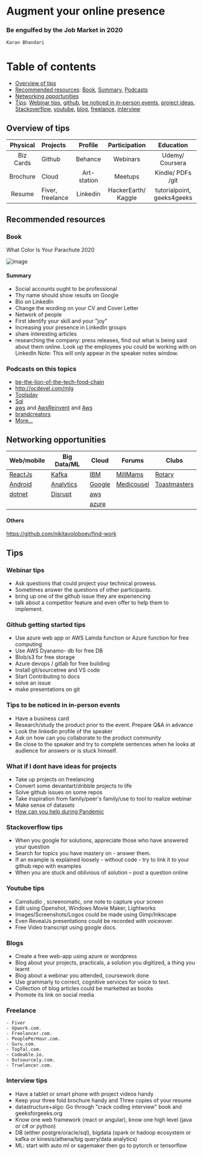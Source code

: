 # Augment your online presence  
### Be engulfed by the Job Market in 2020
```
Karan Bhandari
```



# Table of contents
- [Overview of tips](#/2)
- [Recommended resources](#/3): [Book](#/3/0), [Summary](#/3/1), [Podcasts](#/3/2)
- [Networking opportunities](#/4)
- [Tips](#/5): [Webinar tips](#/5/0), [github](#/5/1), [be noticed in in-person events](#/5/2), [project ideas](#/5/3), [Stackoverflow](#/5/4), [youtube](#/5/5), [blog](#/5/6), [freelance](#/5/7), [interview](#/5/8)



## Overview of tips
|  Physical |  Projects  |  Profile |  Participation |  Education |
|:---:|:---|:---:|:---:|:---:|
|  Biz Cards |  Github  | Behance  |  Webinars  |  Udemy/ Coursera |
|  Brochure |  Cloud |  Art-station |  Meetups  |  Kindle/ PDFs /git |
|  Resume |  Fiver, freelance |  Linkedin  | HackerEarth/ Kaggle  | tutorialpoint, geeks4geeks |



## Recommended resources
### Book
What Color Is Your Parachute 2020

![image](https://images-na.ssl-images-amazon.com/images/I/41CEcvl5smL._SX331_BO1,204,203,200_.jpg)


#### Summary
- Social accounts ought to be professional 
- Thy name should show results on Google 
- Bio on LinkedIn
- Change the wording on your CV and Cover Letter
- Network of people
- First identify your skill and your "joy"
- Increasing your presence in LinkedIn groups
- share interesting articles
- researching the company: press releases, find out what is being said about them online. Look up the employees you could be working with on LinkedIn 
Note: This will only appear in the speaker notes window.


### Podcasts on this topics
- [be-the-lion-of-the-tech-food-chain](http://kurtzace.com/be-the-lion-of-the-tech-food-chain-ep3-by-karanbhandari/)
- http://ocdevel.com/mlg
- [Toolsday](https://rss.simplecast.com/podcasts/4211/rss)
- [Sql](http://groupby.libsyn.com/rss)
- [aws](https://d3gih7jbfe3jlq.cloudfront.net/aws-podcast.rss) and [AwsReinvent](http://aws-reinvent-audio.s3-website.us-east-2.amazonaws.com/2017/podcast.xml) and [Aws](http://s.ch9.ms/Shows/Azure-Friday/feed/mp3)
- [brandcreators](https://brandcreators.com)
- [More...](https://github.com/rShetty/awesome-podcasts)



## Networking opportunities
| Web/mobile  | Big Data/ML  | Cloud  |  Forums  |  Clubs |
|---|---|---|---|---|
|  [ReactJs](https://www.meetup.com/ReactJS-Bangalore/) |  [Kafka](https://www.meetup.com/Bangalore-Apache-Kafka-Group/) | [IBM](https://www.meetup.com/IBMDevConnect-Bangalore/)  | [MillMams](https://www.millenniummams.com/)  | [Rotary](http://rotarymidtown.in/)  |
|  [Android](https://www.meetup.com/blrdroid/) | [Analytics](https://www.meetup.com/Big-Data-Analytics-and-Machine-Learning/)  | [Google](https://www.meetup.com/GDGBangalore/)  | [Medicousel](http://www.medicounsel.com/)  |  [Toastmasters](toastmasters.org) |
| [dotnet](https://www.meetup.com/BDotNetUG/)  | [Disrupt](https://www.meetup.com/Disrupt-4-0/)  |  [aws](https://aws.amazon.com/events/) |   |  |
|   |   |  [azure](https://azure.microsoft.com/en-in/overview/webinars/) |   |  |

#### Others
https://github.com/nikitavoloboev/find-work



## Tips
### Webinar tips
- Ask questions that could project your technical prowess.
- Sometimes answer the questions of other participants.
- bring up one of the github issue they are experiencing
- talk about a competitor feature and even offer to help them to implement.


### Github getting started tips
- Use azure web app or AWS Lamda function or Azure function for free computing
- Use AWS Dyanamo- db for free DB
- Blob/s3 for free storage
- Azure devops / gitlab for free building
- Install git/sourcetree and VS code
- Start Contributing to docs
- solve an issue
- make presentations on git 


### Tips to be noticed in in-person events
- Have a business card
- Research/study the product prior to the event. Prepare Q&A in advance
- Look the linkedin profile of the speaker
- Ask on how can you collaborate to the product community
- Be close to the speaker and try to complete sentences when he looks at audience for answers or is stuck himself.


### What if I dont have ideas for projects
- Take up projects on freelancing
- Convert some devantart/dribble projects to life
- Solve github issues on some repos
- Take inspiration from family/peer's family/use to tool to realize webinar
- Make sense of datasets
- [How can you help during Pandemic](http://kurtzace.com/how-can-software-engineer-contribute-to-combat-problems-arount-the-periphery-of-covid-pandemic-ep17-by-karan-bhandari/)


### Stackoverflow tips
- When you google for solutions, appreciate those who have answered your question
- Search for topics you have mastery on - answer them.
- If an example is explained loosely - without code - try to link it to your github repo with examples
- When you are stuck and oblivious of solution – post a question online


### Youtube tips
- Camstudio , screenomatic, one note to capture your screen
- Edit using Openshot, Windows Movie Maker, Lightworks
- Images/Screenshots/Logos could be made using Gimp/Inkscape
- Even RevealJs presentations could be recorded with voiceover.
- Free Video transcript using google docs.


### Blogs
- Create a free web-app using azure or wordpress
- Blog about your projects, practicals, a solution you digitized, a thing you learnt
- Blog about a webinar you attended, coursework done
- Use grammarly to correct, cognitive services for voice to text.
- Collection of blog articles could be marketted as books
- Promote its link on social media


### Freelance
	- Fiver
    - Upwork.com.
    - Freelancer.com.
    - PeoplePerHour.com.
    - Guru.com.
    - TopTal.com.
    - Codeable.io.
    - Outsourcely.com.
    - Truelancer.com.


### Interview tips
- Have a tablet or smart phone with project videos handy
- Keep your three fold brochure handy and Three copies of your resume
- datastructure+algo: Go through "crack coding interview" book and geeksforgeeks.org
- Know one web framework (react or angular), know one high level (java or c# or python)
- DB (either postgre/oracle/sql), bigdata (spark or hadoop ecosystem or kafka or  kinesis/athena/big query/data analytics)
- ML: start with auto ml or sagemaker then go to pytorch or tensorflow